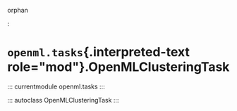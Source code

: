 orphan

:   

# `openml.tasks`{.interpreted-text role="mod"}.OpenMLClusteringTask

::: currentmodule
openml.tasks
:::

::: autoclass
OpenMLClusteringTask
:::
